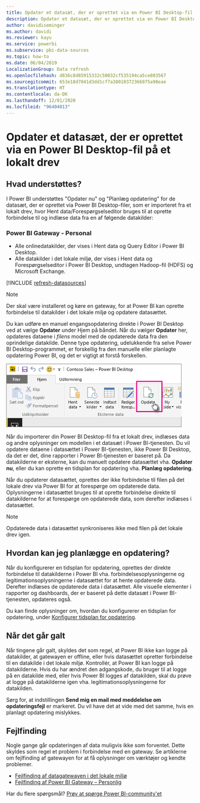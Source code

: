 ```yaml
---
title: Opdater et datasæt, der er oprettet via en Power BI Desktop-fil – lokalt
description: Opdater et datasæt, der er oprettet via en Power BI Desktop-fil på et lokalt drev
author: davidiseminger
ms.author: davidi
ms.reviewer: kayu
ms.service: powerbi
ms.subservice: pbi-data-sources
ms.topic: how-to
ms.date: 06/04/2019
LocalizationGroup: Data refresh
ms.openlocfilehash: d836c8d85915332c58032cf535194ca5ce803567
ms.sourcegitcommit: 653e18d7041d3dd1cf7a38010372366975a98eae
ms.translationtype: HT
ms.contentlocale: da-DK
ms.lasthandoff: 12/01/2020
ms.locfileid: "96404013"
---
```

# <a name="refresh-a-dataset-created-from-a-power-bi-desktop-file-on-a-local-drive"></a>Opdater et datasæt, der er oprettet via en Power BI Desktop-fil på et lokalt drev

## <a name="whats-supported"></a>Hvad understøttes?

I Power BI understøttes "Opdater nu" og "Planlæg opdatering" for de datasæt, der er oprettet via Power BI Desktop-filer, som er importeret fra et lokalt drev, hvor Hent data/Forespørgselseditor bruges til at oprette forbindelse til og indlæse data fra en af følgende datakilder:

### <a name="power-bi-gateway---personal"></a>Power BI Gateway - Personal

- Alle onlinedatakilder, der vises i Hent data og Query Editor i Power BI Desktop.
- Alle datakilder i det lokale miljø, der vises i Hent data og Forespørgselseditor i Power BI Desktop, undtagen Hadoop-fil (HDFS) og Microsoft Exchange.

<!-- Refresh Data sources-->
[!INCLUDE [refresh-datasources](../includes/refresh-datasources.md)]

> [!NOTE]
> Der skal være installeret og køre en gateway, for at Power BI kan oprette forbindelse til datakilder i det lokale miljø og opdatere datasættet.
>
>

Du kan udføre en manuel engangsopdatering direkte i Power BI Desktop ved at vælge **Opdater** under Hjem på båndet. Når du vælger **Opdater** her, opdateres dataene i *filens* model med de opdaterede data fra den oprindelige datakilde. Denne type opdatering, udelukkende fra selve Power BI Desktop-programmet, er forskellig fra den manuelle eller planlagte opdatering Power BI, og det er vigtigt at forstå forskellen.

![Refresh](media/refresh-desktop-file-local-drive/pbix-refresh.png)

Når du importerer din Power BI Desktop-fil fra et lokalt drev, indlæses data og andre oplysninger om modellen i et datasæt i Power BI-tjenesten. Du vil opdatere dataene i datasættet i Power BI-tjenesten, ikke Power BI Desktop, da det er det, dine rapporter i Power BI-tjenesten er baseret på. Da datakilderne er eksterne, kan du manuelt opdatere datasættet vha. **Opdater nu**, eller du kan oprette en tidsplan for opdatering vha. **Planlæg opdatering**.

Når du opdaterer datasættet, oprettes der ikke forbindelse til filen på det lokale drev via Power BI for at forespørge om opdaterede data. Oplysningerne i datasættet bruges til at oprette forbindelse direkte til datakilderne for at forespørge om opdaterede data, som derefter indlæses i datasættet.

> [!NOTE]
> Opdaterede data i datasættet synkroniseres ikke med filen på det lokale drev igen.
>
>

## <a name="how-do-i-schedule-refresh"></a>Hvordan kan jeg planlægge en opdatering?

Når du konfigurerer en tidsplan for opdatering, oprettes der direkte forbindelse til datakilderne i Power BI vha. forbindelsesoplysningerne og legitimationsoplysningerne i datasættet for at hente opdaterede data. Derefter indlæses de opdaterede data i datasættet. Alle visuelle elementer i rapporter og dashboards, der er baseret på dette datasæt i Power BI-tjenesten, opdateres også.

Du kan finde oplysninger om, hvordan du konfigurerer en tidsplan for opdatering, under [Konfigurer tidsplan for opdatering](refresh-scheduled-refresh.md).

## <a name="when-things-go-wrong"></a>Når det går galt

Når tingene går galt, skyldes det som regel, at Power BI ikke kan logge på datakilder, at gatewayen er offline, eller hvis datasættet opretter forbindelse til en datakilde i det lokale miljø. Kontrollér, at Power BI kan logge på datakilderne. Hvis du har ændret den adgangskode, du bruger til at logge på en datakilde med, eller hvis Power BI logges af datakilden, skal du prøve at logge på datakilderne igen vha. legitimationsoplysningerne for datakilden.

Sørg for, at indstillingen **Send mig en mail med meddelelse om opdateringsfejl** er markeret. Du vil have det at vide med det samme, hvis en planlagt opdatering mislykkes.

## <a name="troubleshooting"></a>Fejlfinding

Nogle gange går opdateringen af data muligvis ikke som forventet. Dette skyldes som regel et problem i forbindelse med en gateway. Se artiklerne om fejlfinding af gatewayen for at få oplysninger om værktøjer og kendte problemer.

- [Fejlfinding af datagatewayen i det lokale miljø](service-gateway-onprem-tshoot.md)
- [Fejlfinding af Power BI Gateway – Personlig](service-admin-troubleshooting-power-bi-personal-gateway.md)

Har du flere spørgsmål? [Prøv at spørge Power BI-community'et](https://community.powerbi.com/)
